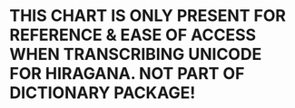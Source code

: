 # THIS CHART IS ONLY PRESENT FOR REFERENCE & EASE OF ACCESS WHEN TRANSCRIBING UNICODE FOR HIRAGANA. NOT PART OF DICTIONARY PACKAGE!
